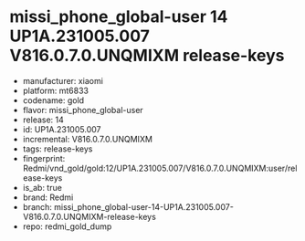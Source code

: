 # missi_phone_global-user 14 UP1A.231005.007 V816.0.7.0.UNQMIXM release-keys
- manufacturer: xiaomi
- platform: mt6833
- codename: gold
- flavor: missi_phone_global-user
- release: 14
- id: UP1A.231005.007
- incremental: V816.0.7.0.UNQMIXM
- tags: release-keys
- fingerprint: Redmi/vnd_gold/gold:12/UP1A.231005.007/V816.0.7.0.UNQMIXM:user/release-keys
- is_ab: true
- brand: Redmi
- branch: missi_phone_global-user-14-UP1A.231005.007-V816.0.7.0.UNQMIXM-release-keys
- repo: redmi_gold_dump
